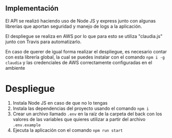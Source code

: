 ## Implementación

El API se realizó haciendo uso de Node JS y express junto con algunas librerías que aportan seguridad y manejo de logs a la aplicación. 

El despliegue se realiza en AWS por lo que para esto se utiliza "claudia.js" junto con Travis para automatizarlo.

En caso de querer de igual forma realizar el despliegue, es necesario contar con esta librería global, la cual se puedes instalar con el comando `npm i -g claudia` y las credenciales de AWS correctamente configuradas en el ambiente

# Despliegue

1) Instala Node JS en caso de que no lo tengas
2) Instala las dependencias del proyecto usando el comando `npm i`
3) Crear un archivo llamado `.env` en la raíz de la carpeta del back con los valores de las variables que quieres utilizar a partir del archivo `.env.example`
4) Ejecuta la aplicación con el comando `npm run start`